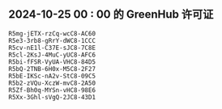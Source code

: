 ## 2024-10-25 00 : 00 的 GreenHub 许可证
```
R5mg-jETX-rzCq-wcC8-AC60
R5e3-3rb8-gRrY-dWC8-1CCC
R5cv-nE1l-C37E-sJC8-7C8E
R5cl-2KsJ-4MuC-yUC8-AFC6
R5bi-fFSR-VyUA-VHC8-84D5
R5bQ-2TNB-6H0x-M5C8-2F27
R5bE-IKSc-nA2v-StC8-09C5
R5b2-zVQu-XczW-mvC8-2A50
R5Zf-Bh0q-MYSn-vHC8-98E6
R5Xx-3Ghl-sVgQ-2JC8-43D1
```
